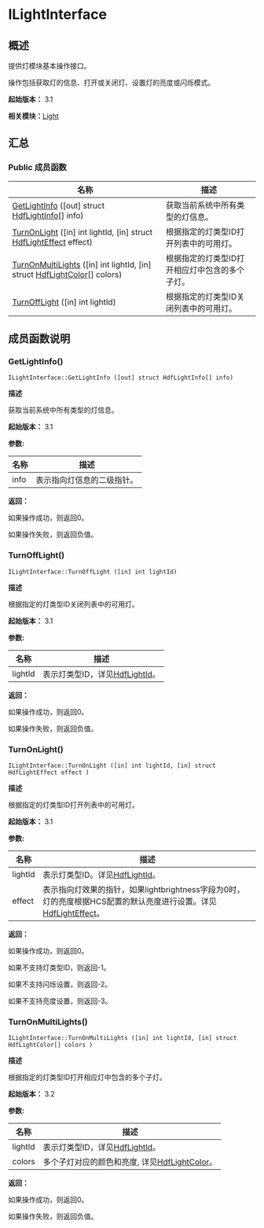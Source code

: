 # ILightInterface


## 概述

提供灯模块基本操作接口。

操作包括获取灯的信息、打开或关闭灯、设置灯的亮度或闪烁模式。

**起始版本：** 3.1

**相关模块：**[Light](_light.md)


## 汇总


### Public 成员函数

| 名称 | 描述 | 
| -------- | -------- |
| [GetLightInfo](#getlightinfo) ([out] struct [HdfLightInfo](_hdf_light_info_v10.md)[] info) | 获取当前系统中所有类型的灯信息。  | 
| [TurnOnLight](#turnonlight) ([in] int lightId, [in] struct [HdfLightEffect](_hdf_light_effect_v10.md) effect) | 根据指定的灯类型ID打开列表中的可用灯。  | 
| [TurnOnMultiLights](#turnonmultilights) ([in] int lightId, [in] struct [HdfLightColor](_hdf_light_color_v10.md)[] colors) | 根据指定的灯类型ID打开相应灯中包含的多个子灯。  | 
| [TurnOffLight](#turnofflight) ([in] int lightId) | 根据指定的灯类型ID关闭列表中的可用灯。  | 


## 成员函数说明


### GetLightInfo()

```
ILightInterface::GetLightInfo ([out] struct HdfLightInfo[] info)
```
**描述**

获取当前系统中所有类型的灯信息。

**起始版本：** 3.1

**参数:**

| 名称 | 描述 | 
| -------- | -------- |
| info | 表示指向灯信息的二级指针。 | 

**返回：**

如果操作成功，则返回0。

如果操作失败，则返回负值。


### TurnOffLight()

```
ILightInterface::TurnOffLight ([in] int lightId)
```
**描述**

根据指定的灯类型ID关闭列表中的可用灯。

**起始版本：** 3.1

**参数:**

| 名称 | 描述 | 
| -------- | -------- |
| lightId | 表示灯类型ID，详见[HdfLightId](_light.md#hdflightid)。 | 

**返回：**

如果操作成功，则返回0。

如果操作失败，则返回负值。


### TurnOnLight()

```
ILightInterface::TurnOnLight ([in] int lightId, [in] struct HdfLightEffect effect )
```
**描述**

根据指定的灯类型ID打开列表中的可用灯。

**起始版本：** 3.1

**参数:**

| 名称 | 描述 | 
| -------- | -------- |
| lightId | 表示灯类型ID。详见[HdfLightId](_light.md#hdflightid)。  | 
| effect | 表示指向灯效果的指针，如果lightbrightness字段为0时， 灯的亮度根据HCS配置的默认亮度进行设置。详见[HdfLightEffect](_hdf_light_effect_v10.md)。 | 

**返回：**

如果操作成功，则返回0。

如果不支持灯类型ID，则返回-1。

如果不支持闪烁设置，则返回-2。

如果不支持亮度设置，则返回-3。


### TurnOnMultiLights()

```
ILightInterface::TurnOnMultiLights ([in] int lightId, [in] struct HdfLightColor[] colors )
```
**描述**

根据指定的灯类型ID打开相应灯中包含的多个子灯。

**起始版本：** 3.2

**参数:**

| 名称 | 描述 | 
| -------- | -------- |
| lightId | 表示灯类型ID，详见[HdfLightId](_light.md#hdflightid)。  | 
| colors | 多个子灯对应的颜色和亮度, 详见[HdfLightColor](_hdf_light_color_v10.md)。 | 

**返回：**

如果操作成功，则返回0。

如果操作失败，则返回负值。
